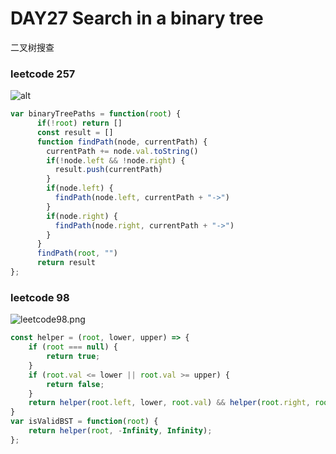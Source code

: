 # DAY27 Search in a binary tree
二叉树搜查
### leetcode 257
![alt ](../CSS%E4%B8%8Eimg%E5%BC%95%E7%94%A8/Algorithm/leetcode257.png)
```js
var binaryTreePaths = function(root) {
      if(!root) return []
      const result = []
      function findPath(node, currentPath) {
        currentPath += node.val.toString()
        if(!node.left && !node.right) {
          result.push(currentPath)
        }
        if(node.left) {
          findPath(node.left, currentPath + "->")
        }
        if(node.right) {
          findPath(node.right, currentPath + "->")
        }
      }
      findPath(root, "")
      return result
};
```
### leetcode 98
![leetcode98.png](https://media.haochen.me/leetcode98.png)
```js
const helper = (root, lower, upper) => {
    if (root === null) {
        return true;
    }
    if (root.val <= lower || root.val >= upper) {
        return false;
    }
    return helper(root.left, lower, root.val) && helper(root.right, root.val, upper);
}
var isValidBST = function(root) {
    return helper(root, -Infinity, Infinity);
};

```